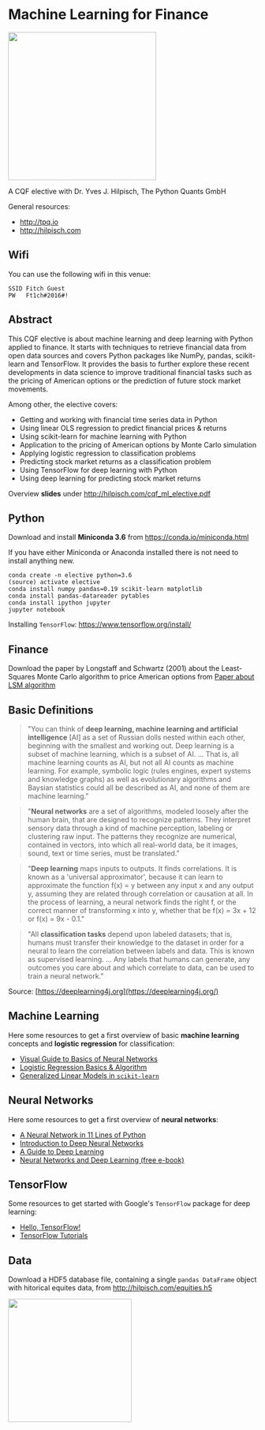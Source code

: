 Machine Learning for Finance
============================

<img src="http://hilpisch.com/images/tpq_globe.png" width=300px>

A CQF elective with Dr. Yves J. Hilpisch, The Python Quants GmbH

General resources:

* http://tpq.io
* http://hilpisch.com

Wifi
----

You can use the following wifi in this venue:

    SSID Fitch Guest
    PW   Ft1ch#2016#!


Abstract
--------
This CQF elective is about machine learning and deep learning with Python applied to finance. It starts with techniques to retrieve financial data from open data sources and covers Python packages like NumPy, pandas, scikit-learn and TensorFlow. It provides the basis to further explore these recent developments in data science to improve traditional financial tasks such as the pricing of American options or the prediction of future stock market movements.

Among other, the elective covers:

* Getting and working with financial time series data in Python
* Using linear OLS regression to predict financial prices & returns
* Using scikit-learn for machine learning with Python
* Application to the pricing of American options by Monte Carlo simulation
* Applying logistic regression to classification problems
* Predicting stock market returns as a classification problem
* Using TensorFlow for deep learning with Python
* Using deep learning for predicting stock market returns 

Overview **slides** under http://hilpisch.com/cqf_ml_elective.pdf


Python
------

Download and install **Miniconda 3.6** from https://conda.io/miniconda.html

If you have either Miniconda or Anaconda installed there is not need to install anything new.

    conda create -n elective python=3.6
    (source) activate elective
    conda install numpy pandas=0.19 scikit-learn matplotlib
    conda install pandas-datareader pytables
    conda install ipython jupyter
    jupyter notebook

Installing `TensorFlow`: https://www.tensorflow.org/install/




Finance
-------

Download the paper by Longstaff and Schwartz (2001) about the Least-Squares Monte Carlo algorithm to price American options from [Paper about LSM algorithm](https://people.math.ethz.ch/~hjfurrer/teaching/LongstaffSchwartzAmericanOptionsLeastSquareMonteCarlo.pdf)


Basic Definitions
-----------------

> "You can think of **deep learning, machine learning and artificial intelligence** [AI] as a set of Russian dolls nested within each other, beginning with the smallest and working out. Deep learning is a subset of machine learning, which is a subset of AI. ... That is, all machine learning counts as AI, but not all AI counts as machine learning. For example, symbolic logic (rules engines, expert systems and knowledge graphs) as well as evolutionary algorithms and Baysian statistics could all be described as AI, and none of them are machine learning."

> "**Neural networks** are a set of algorithms, modeled loosely after the human brain, that are designed to recognize patterns. They interpret sensory data through a kind of machine perception, labeling or clustering raw input. The patterns they recognize are numerical, contained in vectors, into which all real-world data, be it images, sound, text or time series, must be translated."

> "**Deep learning** maps inputs to outputs. It finds correlations. It is known as a 'universal approximator', because it can learn to approximate the function f(x) = y between any input x and any output y, assuming they are related through correlation or causation at all. In the process of learning, a neural network finds the right f, or the correct manner of transforming x into y, whether that be f(x) = 3x + 12 or f(x) = 9x - 0.1."

> "All **classification tasks** depend upon labeled datasets; that is, humans must transfer their knowledge to the dataset in order for a neural to learn the correlation between labels and data. This is known as supervised learning. ... Any labels that humans can generate, any outcomes you care about and which correlate to data, can be used to train a neural network."

Source: [https://deeplearning4j.org](https://deeplearning4j.org/)


Machine Learning
----------------

Here some resources to get a first overview of basic **machine learning** concepts and **logistic regression** for classification:

* [Visual Guide to Basics of Neural Networks](http://jalammar.github.io/visual-interactive-guide-basics-neural-networks/)
* [Logistic Regression Basics & Algorithm](https://rasbt.github.io/mlxtend/user_guide/classifier/LogisticRegression/)
* [Generalized Linear Models in `scikit-learn`](http://scikit-learn.org/stable/modules/linear_model.html)


Neural Networks
---------------

Here some resources to get a first overview of **neural networks**:

* [A Neural Network in 11 Lines of Python](https://iamtrask.github.io/2015/07/12/basic-python-network/)
* [Introduction to Deep Neural Networks](https://deeplearning4j.org/neuralnet-overview)
* [A Guide to Deep Learning](http://yerevann.com/a-guide-to-deep-learning/)
* [Neural Networks and Deep Learning (free e-book)](http://neuralnetworksanddeeplearning.com/)

TensorFlow
----------

Some resources to get started with Google's `TensorFlow` package for deep learning:

* [Hello, TensorFlow!](https://www.oreilly.com/learning/hello-tensorflow)
* [TensorFlow Tutorials](https://www.tensorflow.org/tutorials/)


Data
----

Download a HDF5 database file, containing a single `pandas DataFrame` object with hitorical equites data, from http://hilpisch.com/equities.h5

<img src="http://hilpisch.com/tpq_logo.png" width=250px>